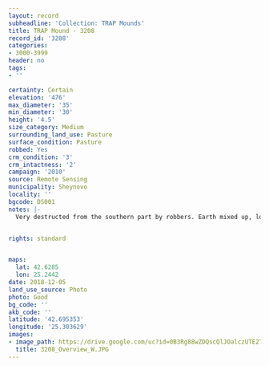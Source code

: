 ```yaml
---
layout: record
subheadline: 'Collection: TRAP Mounds'
title: TRAP Mound - 3208
record_id: '3208'
categories:
- 3000-3999
header: no
tags:
- ''

certainty: Certain
elevation: '476'
max_diameter: '35'
min_diameter: '30'
height: '4.5'
size_category: Medium
surrounding_land_use: Pasture
surface_condition: Pasture
robbed: Yes
crm_condition: '3'
crm_intactness: '2'
campaign: '2010'
source: Remote Sensing
municipality: Sheynovo
locality: ''
bgcode: DS001
notes: |-
  Very destructed from the southern part by robbers. Earth mixed up, looks like it was digged throught and put back.


rights: standard


maps:
  lat: 42.6285
  lon: 25.2442
date: 2018-12-05
land_use_source: Photo
photo: Good
bg_code: ''
akb_code: ''
latitude: '42.695353'
longitude: '25.303629'
images:
- image_path: https://drive.google.com/uc?id=0B3Rg88wZDQscQlJOalczUTE2TzA
  title: 3208_Overview_W.JPG
---
```

